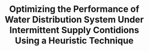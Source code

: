 ---
title: "Optimizing the Performance of Water Distribution System Under Intermittent Supply Contidions Using a Heuristic Technique"
collection: publications
permalink: /publication/Optimizing the Performance of Water Distribution System Under Intermittent Supply Contidions Using a Heuristic Technique
link: 'files/2022_Perelman et al.pdf'
citation: 'Perelman, G., Xing, L., Housh, M., Kandiah, V., Fishbain, B., Shafiee, E., 2022. Optimizing the Performance of Water Distribution System Under Intermittent Supply Contidions Using a Heuristic Technique. WDSA-CCWI Joint Conference, Valencia, Spain, 18-22 July 2022'
---
